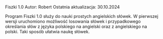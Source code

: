 Fiszki 1.0
Autor: Robert
Ostatnia aktualizacja: 30.10.2024

Program Fiszki 1.0 służy do nauki prostych angielskich słówek. W pierwszej wersji uruchomiono możliwość losowania słówek 
i przypadkowego określania słów z języka polskiego na angielski oraz z angielskiego na polski. Taki sposób ułatwia naukę słówek.
